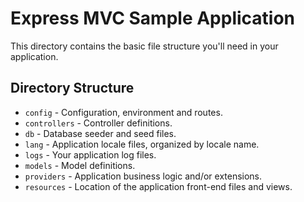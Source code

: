 # Express MVC Sample Application

This directory contains the basic file structure you'll need in your application.

## Directory Structure

- `config` - Configuration, environment and routes.
- `controllers` - Controller definitions.
- `db` - Database seeder and seed files.
- `lang` - Application locale files, organized by locale name.
- `logs` - Your application log files.
- `models` - Model definitions.
- `providers` - Application business logic and/or extensions.
- `resources` - Location of the application front-end files and views.